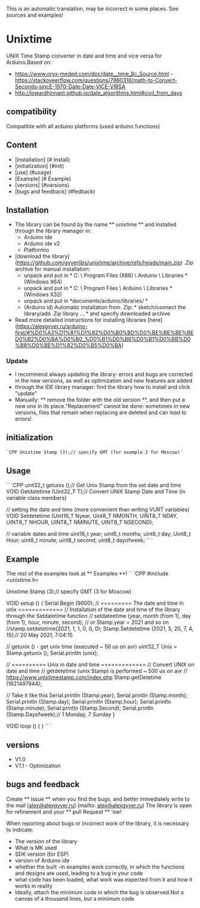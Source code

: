 This is an automatic translation, may be incorrect in some places. See sources and examples!

# Unixtime
UNIX Time Stamp converter in date and time and vice versa for Arduino.Based on:
- https://www.oryx-meded.com/doc/date__time_8c_Source.html
-https://stackoveerflow.com/questions/7960318/math-to-Convert-Seconds-sincE-1970-Date-Date-VICE-VIRSA
- http://lowardhinnant.github.io/date_algorithms.html#civil_from_days

## compatibility
Compatible with all arduino platforms (used arduino functions)

## Content
- [installation] (# Install)
- [initialization] (#init)
- [use] (#usage)
- [Example] (# Example)
- [versions] (#varsions)
- [bugs and feedback] (#fedback)

<a id="install"> </a>
## Installation
- The library can be found by the name ** unixtime ** and installed through the library manager in:
    - Arduino ide
    - Arduino ide v2
    - Platformio
- [download the library] (https://github.com/gyverlibs/unixtime/archive/refs/heads/main.zip) .Zip archive for manual installation:
    - unpack and put in * C: \ Program Files (X86) \ Arduino \ Libraries * (Windows X64)
    - unpack and put in * C: \ Program Files \ Arduino \ Libraries * (Windows X32)
    - unpack and put in *documents/arduino/libraries/ *
    - (Arduino id) Automatic installation from. Zip: * sketch/connect the library/add .Zip library ... * and specify downloaded archive
- Read more detailed instructions for installing libraries [here] (https://alexgyver.ru/arduino-first/#%D0%A3%D1%81%D1%82%D0%B0%BD%D0%BE%BE%BE%BED0%B2%D0%BA%D0%B0_%D0%B1%D0%B8%D0%B1%D0%BB%D0%B8%D0%BE%D1%82%D0%B5%D0%BA)
### Update
- I recommend always updating the library: errors and bugs are corrected in the new versions, as well as optimization and new features are added
- through the IDE library manager: find the library how to install and click "update"
- Manually: ** remove the folder with the old version **, and then put a new one in its place.“Replacement” cannot be done: sometimes in new versions, files that remain when replacing are deleted and can lead to errors!


<a id="init"> </a>
## initialization
`` `CPP
Unixtime Stamp (3);// specify GMT (for example 3 for Moscow)
`` `

<a id="usage"> </a>
## Usage
`` `CPP
uint32_t getunix ();// Get Unix Stamp from the set date and time
VOID Getdatetime (Uint32_T T);// Convert UNIX Stamp Date and Time (in variable class members)
    
// setting the date and time (more convenient than writing VURT variables)
VOID Setdetetime (Uint16_T Nyear, Uint8_T NMONTH, UINT8_T NDAY, UINT8_T NHOUR, UINT8_T NMINUTE, UINT8_T NSECOND);

// variable dates and time
uint16_t year;
uint8_t months;
uint8_t day;
Uint8_t Hour;
uint8_t minute;
uint8_t second;
uint8_t dayofweek;
`` `

<a id="EXAMPLE"> </a>
## Example
The rest of the examples look at ** Examples **!
`` `CPP
#include <unixtime.h>

Unixtime Stamp (3);// specify GMT (3 for Moscow)

VOID setup () {
  Serial.Begin (9600);
  // ========= The date and time in unix =============
  // Installation of the date and time of the library through the Setdatetime function
  // setdateetime (year, month (from 1), day (from 1), hour, minute, second);
  // or Stamp.year = 2021 and so on
  //stamp.setdetetime(2021, 1, 1, 0, 0, 0);
  Stamp.Setdetetime (2021, 5, 20, 7, 4, 15);// 20 May 2021, 7:04:15

  // getunix () - get unix time (executed ~ 56 us on avr)
  uint32_T Unix = Stamp.getunix ();
  Serial.println (unix);

  // ========== Unix in date and time =============
  // Convert UNIX on date and time
  // getdetetime (unix Stamp) is performed ~ 500 us on avr
  // https://www.unixtimestamp.com/index.php
  Stamp.getDetetime (1621497944);

  // Take it like this
  Serial.println (Stamp.year);
  Serial.println (Stamp.month);
  Serial.println (Stamp.day);
  Serial.println (Stamp.hour);
  Serial.println (Stamp.minute);
  Serial.println (Stamp.Second);
  Serial.println (Stamp.Dayofweek);// 1 Monday, 7 Sunday
}

VOID loop () {
}
`` `

<a id="versions"> </a>
## versions
- V1.0
- V1.1 - Optimization

<a id="feedback"> </a>
## bugs and feedback
Create ** Issue ** when you find the bugs, and better immediately write to the mail [alex@alexgyver.ru] (mailto: alex@alexgyver.ru)
The library is open for refinement and your ** pull Request ** 'ow!


When reporting about bugs or incorrect work of the library, it is necessary to indicate:
- The version of the library
- What is MK used
- SDK version (for ESP)
- version of Arduino ide
- whether the built -in examples work correctly, in which the functions and designs are used, leading to a bug in your code
- what code has been loaded, what work was expected from it and how it works in reality
- Ideally, attach the minimum code in which the bug is observed.Not a canvas of a thousand lines, but a minimum code